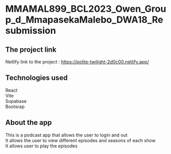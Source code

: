 # MMAMAL899_BCL2023_Owen_Group_d_MmapasekaMalebo_DWA18_Resubmission

## The project link

Netlify link to the project : https://polite-twilight-2d0c00.netlify.app/ 

## Technologies used
React <br>
Vite <br>
Supabase <br>
Bootsrap<br>

## About the app
This is a podcast app that allows the user to login and out <br>
It allows the user to view different episodes and seasons of each show<br>
It allows user to play the episodes


